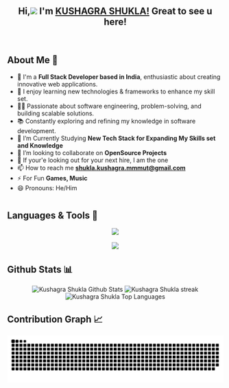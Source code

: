 <h2 align="center">Hi,<img src="https://raw.githubusercontent.com/MartinHeinz/MartinHeinz/master/wave.gif" width="30px"> I'm <a href="https://linktr.ee/kushagra.shukla">KUSHAGRA SHUKLA!</a> Great to see u here!</h2>
<p align="center"> <img src="https://komarev.com/ghpvc/?username=SHUKLA-KUSHAGRA&label=Profile%20views&color=0e75b6&style=flat" alt="" /> </p>

<h2> About Me 🚀 </h2>

- 💼 I'm a **Full Stack Developer based in India**, enthusiastic about creating innovative web applications.
- 📖 I enjoy learning new technologies & frameworks to enhance my skill set.
- 👨‍💻 Passionate about software engineering, problem-solving, and building scalable solutions.
- 📚 Constantly exploring and refining my knowledge in software development.
- 📘 I’m Currently Studying **New Tech Stack for Expanding My Skills set and Knowledge**
- 👯 I’m looking to collaborate on **OpenSource Projects**
- 🦝 If your'e looking out for your next hire, I am the one
- 📫 How to reach me **shukla.kushagra.mmmut@gmail.com**
- ⚡ For Fun **Games, Music**
- 😄 Pronouns: He/Him
  
<p align="center"> <img src="https://github-trophies.vercel.app/?username=SHUKLA-KUSHAGRA" alt="" style="display:flex;width:200,height:200"/</p>

<h2> Languages & Tools 🔨</h2>
<p align="center">
  <img src="https://skillicons.dev/icons?i=c,cpp,html,css,js,java,bootstrap,mongodb,express,react,nodejs,git,github" />
</p>
<p align="center">
  <img src="https://skillicons.dev/icons?i=next,ts,tailwind,docker,npm,cloudflare,vscode,materialui,postgres,prisma,vite,postman" />
</p>

<h2> Github Stats 📊</h2>
<div style="flex" align="center">
  <img alt="Kushagra Shukla Github Stats" src="https://github-readme-stats.vercel.app/api?username=SHUKLA-KUSHAGRA&show_icons=true&count_private=true&theme=react&hide_border=true&bg_color=0D1117" width="300" height="200"/>
  <img alt="Kushagra Shukla streak" src="https://github-readme-streak-stats.herokuapp.com/?user=SHUKLA-KUSHAGRA&theme=black-ice&hide_border=true&stroke=0000&background=060A0CD0" width="300" height="200"/>
  <img alt="Kushagra Shukla Top Languages" src="https://github-readme-stats.vercel.app/api/top-langs/?username=SHUKLA-KUSHAGRA&langs_count=8&count_private=true&layout=compact&theme=react&hide_border=true&bg_color=0D1117" width="250" height="200"/>
</div>

<h2> Contribution Graph 📈</h2>
<p align="center">
<picture>
  <source media="(prefers-color-scheme: dark)" srcset="https://github.com/SHUKLA-KUSHAGRA/SHUKLA-KUSHAGRA/blob/output/github-contribution-grid-snake-dark.svg">
  <source media="(prefers-color-scheme: light)" srcset="https://github.com/SHUKLA-KUSHAGRA/SHUKLA-KUSHAGRA/blob/output/github-contribution-grid-snake.svg">
  <img alt="github contribution grid snake animation" src="https://github.com/SHUKLA-KUSHAGRA/SHUKLA-KUSHAGRA/blob/output/github-contribution-grid-snake.svg">
</picture>
</p>
